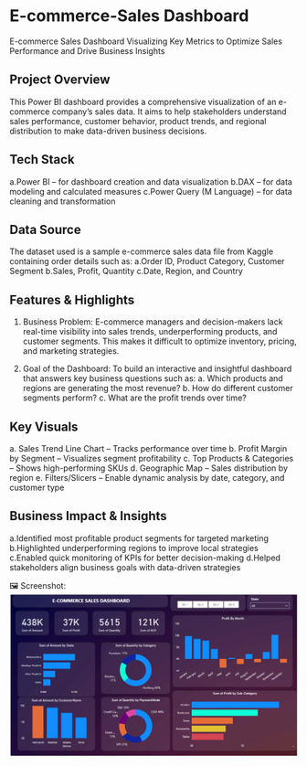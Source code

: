 # E-commerce-Sales Dashboard
E-commerce Sales Dashboard Visualizing Key Metrics to Optimize Sales Performance and Drive Business Insights

## Project Overview 
This Power BI dashboard provides a comprehensive visualization of an e-commerce company’s sales data. It aims to help stakeholders understand sales performance, customer behavior, product trends, and regional distribution to make data-driven business decisions.

## Tech Stack
 a.Power BI – for dashboard creation and data visualization
 b.DAX – for data modeling and calculated measures
 c.Power Query (M Language) – for data cleaning and transformation

## Data Source
 The dataset used is a sample e-commerce sales data file from Kaggle containing order details such as:
 a.Order ID, Product Category, Customer Segment 
 b.Sales, Profit, Quantity
 c.Date, Region, and Country

## Features & Highlights 
1. Business Problem: 
E-commerce managers and decision-makers lack real-time visibility into sales trends, underperforming products, and customer segments.
This makes it difficult to optimize inventory, pricing, and marketing strategies.

2. Goal of the Dashboard:
To build an interactive and insightful dashboard that answers key business questions such as:
 a. Which products and regions are generating the most revenue?
 b. How do different customer segments perform?
 c. What are the profit trends over time?

## Key Visuals 
a. Sales Trend Line Chart – Tracks performance over time
b. Profit Margin by Segment – Visualizes segment profitability 
c. Top Products & Categories – Shows high-performing SKUs 
d. Geographic Map – Sales distribution by region 
e. Filters/Slicers – Enable dynamic analysis by date, category, and customer type

## Business Impact & Insights
a.Identified most profitable product segments for targeted marketing 
b.Highlighted underperforming regions to improve local strategies 
c.Enabled quick monitoring of KPIs for better decision-making 
d.Helped stakeholders align business goals with data-driven strategies

🖼️ Screenshot:
![Snapshot](https://github.com/Aashi2608/E-commerce-Sales/blob/main/Snapshot.png) 
